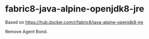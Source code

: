 # fabric8-java-alpine-openjdk8-jre

Based on https://hub.docker.com/r/fabric8/java-alpine-openjdk8-jre

Remove Agent Bond.
